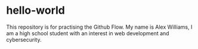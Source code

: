 # hello-world
This repository is for practising the Github Flow.
My name is Alex Williams, I am a high school student with an interest in web development and cybersecurity.
